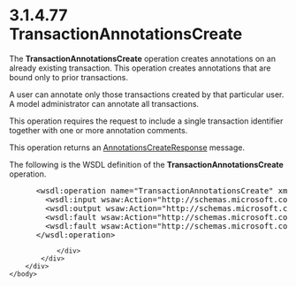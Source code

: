 <html dir="LTR" xmlns:mshelp="http://msdn.microsoft.com/mshelp" xmlns:ddue="http://ddue.schemas.microsoft.com/authoring/2003/5" xmlns:xlink="http://www.w3.org/1999/xlink" xmlns:tool="http://www.microsoft.com/tooltip">
    <head>
        <meta http-equiv="Content-Type" content="text/html; CHARSET=utf-8"></meta>
        <meta name="save" content="history"></meta>
        <title>3.1.4.77 TransactionAnnotationsCreate</title>
        <xml>
            <mshelp:toctitle title="3.1.4.77 TransactionAnnotationsCreate"></mshelp:toctitle>
            <mshelp:rltitle title="[MS-SSMDSWS-15]: TransactionAnnotationsCreate"></mshelp:rltitle>
            <mshelp:keyword index="A" term="bea512c4-be09-4ba2-bfef-b43719a9c97f"></mshelp:keyword>
            <mshelp:attr name="DCSext.ContentType" value="open specification"></mshelp:attr>
            <mshelp:attr name="AssetID" value="bea512c4-be09-4ba2-bfef-b43719a9c97f"></mshelp:attr>
            <mshelp:attr name="TopicType" value="kbRef"></mshelp:attr>
            <mshelp:attr name="DCSext.Title" value="[MS-SSMDSWS-15]: TransactionAnnotationsCreate" />
        </xml>
    </head>
    <body>
        <div id="header">
            <h1 class="heading">3.1.4.77 TransactionAnnotationsCreate</h1>
        </div>
        <div id="mainSection">
            <div id="mainBody">
                <div id="allHistory" class="saveHistory"></div>
                <div id="sectionSection0" class="section" name="collapseableSection">
                    

<p>The <b>TransactionAnnotationsCreate</b> operation creates
annotations on an already existing transaction. This operation creates
annotations that are bound only to prior transactions.</p>

<p>A user can annotate only those transactions created by that
particular user. A model administrator can annotate all transactions.</p>

<p>This operation requires the request to include a single
transaction identifier together with one or more annotation comments.</p>

<p>This operation returns an <a href="ffbc22a5-b743-4611-87f6-7527653bcf92.html">AnnotationsCreateResponse</a>
message.</p>

<p>The following is the WSDL definition of the <b>TransactionAnnotationsCreate</b>
operation.</p>

<dl>
<dd>
<div><pre> &lt;wsdl:operation name=&quot;TransactionAnnotationsCreate&quot; xmlns:wsdl=&quot;http://schemas.xmlsoap.org/wsdl/&quot;&gt;
   &lt;wsdl:input wsaw:Action=&quot;http://schemas.microsoft.com/sqlserver/masterdataservices/2009/09/IService/TransactionAnnotationsCreate&quot; name=&quot;TransactionAnnotationsCreateRequest&quot; message=&quot;tns:TransactionAnnotationsCreateRequest&quot; xmlns:wsaw=&quot;http://www.w3.org/2006/05/addressing/wsdl&quot; /&gt;
   &lt;wsdl:output wsaw:Action=&quot;http://schemas.microsoft.com/sqlserver/masterdataservices/2009/09/IService/TransactionAnnotationsCreateResponse&quot; name=&quot;AnnotationsCreateResponse&quot; message=&quot;tns:AnnotationsCreateResponse&quot; xmlns:wsaw=&quot;http://www.w3.org/2006/05/addressing/wsdl&quot; /&gt;
   &lt;wsdl:fault wsaw:Action=&quot;http://schemas.microsoft.com/sqlserver/masterdataservices/2009/09/IService/TransactionAnnotationsCreateSkuNotSupportedMessageFault&quot; name=&quot;SkuNotSupportedMessageFault&quot; message=&quot;tns:IService_TransactionAnnotationsCreate_SkuNotSupportedMessageFault_FaultMessage&quot; xmlns:wsaw=&quot;http://www.w3.org/2006/05/addressing/wsdl&quot; /&gt;
   &lt;wsdl:fault wsaw:Action=&quot;http://schemas.microsoft.com/sqlserver/masterdataservices/2009/09/IService/TransactionAnnotationsCreateEditionExpiredMessageFault&quot; name=&quot;EditionExpiredMessageFault&quot; message=&quot;tns:IService_TransactionAnnotationsCreate_EditionExpiredMessageFault_FaultMessage&quot; xmlns:wsaw=&quot;http://www.w3.org/2006/05/addressing/wsdl&quot; /&gt;
 &lt;/wsdl:operation&gt;
</pre></div>
</dd></dl>


                </div>
            </div>
        </div>
    </body>
</html>